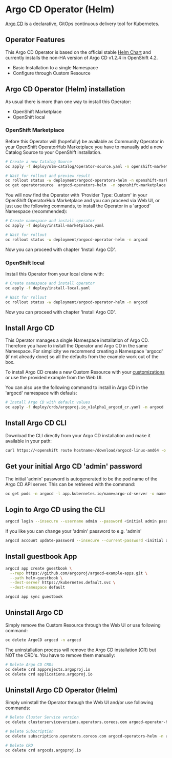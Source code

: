 # Argo CD Operator (Helm)

[Argo CD](https://argoproj.github.io) is a declarative, GitOps continuous delivery tool for Kubernetes.



## Operator Features
This Argo CD Operator is based on the official stable [Helm Chart](https://github.com/argoproj/argo-helm/tree/master/charts/argo-cd) 
and currently installs the non-HA version of Argo CD v1.2.4 in OpenShift 4.2.

* Basic Installation to a single Namespace
* Configure through Custom Resource


## Argo CD Operator (Helm) installation

As usual there is more than one way to install this Operator:

* OpenShift Marketplace
* OpenShift local


### OpenShift Marketplace
Before this Operator will (hopefully) be available as Community Operator in your OpenShift OperatorHub Marketplace you have to manually add a new Catalog Source to your OpenShift installation. 

```bash
# Create a new Catalog Source
oc apply -f deploy/olm-catalog/operator-source.yaml -n openshift-marketplace

# Wait for rollout and preview result
oc rollout status -w deployment/argocd-operators-helm -n openshift-marketplace
oc get operatorsource  argocd-operators-helm  -n openshift-marketplace
```

You will now find the Operator with 'Provider Type: Custom' in your OpenShift OperatorHub Marketplace and you can proceed via Web UI, or just use the following commands, to install the Operator in a 'argocd' Namespace (recommended):

```bash
# Create namespace and install operator
oc apply -f deploy/install-marketplace.yaml

# Wait for rollout
oc rollout status -w deployment/argocd-operator-helm -n argocd
```

Now you can proceed with chapter 'Install Argo CD'.


### OpenShift local 
Install this Operator from your local clone with:
```bash
# Create namespace and install operator
oc apply -f deploy/install-local.yaml

# Wait for rollout
oc rollout status -w deployment/argocd-operator-helm -n argocd
```
Now you can proceed with chapter 'Install Argo CD'.


## Install Argo CD
This Operator manages a single Namespace installation of Argo CD. Therefore you have to install the Operator and Argo CD in the same Namespace. For simplicity we recommend creating a Namespace 'argocd' (if not already done) so all the defaults from the example work out of the box. 

To install Argo CD create a new Custom Resource with your [customizations](https://github.com/disposab1e/argocd-operator-helm/blob/master/deploy/crds/argoproj.io_v1alpha1_argocd_cr.yaml) or use the provided example from the Web UI.

You can also use the following command to install in Argo CD in the 'argocd' namespace with defauls:

```bash
# Install Argo CD with default values
oc apply -f deploy/crds/argoproj.io_v1alpha1_argocd_cr.yaml -n argocd
```


## Install Argo CD CLI
Download the CLI directly from your Argo CD installation and make it available in your path:

```bash
curl https://<openshift route hostname>/download/argocd-linux-amd64 -o argocd
```


## Get your initial Argo CD 'admin' password
The initial 'admin' password is autogenerated to be the pod name of the Argo CD API server. This can be retrieved with the command:

```bash
oc get pods -n argocd -l app.kubernetes.io/name=argo-cd-server -o name | cut -d'/' -f 2 
```


## Login to Argo CD using the CLI

```bash
argocd login --insecure --username admin --password <initial admin password> <openshift route hostname>
```


If you like you can change your 'admin' password to e.g. 'admin' 

```bash
argocd account update-password --insecure --current-password <initial admin password> --new-password admin 
```


## Install guestbook App

```bash
argocd app create guestbook \
  --repo https://github.com/argoproj/argocd-example-apps.git \
  --path helm-guestbook \
  --dest-server https://kubernetes.default.svc \
  --dest-namespace default

argocd app sync guestbook
```


## Uninstall Argo CD
Simply remove the Custom Resource through the Web UI or use following command:

```bash
oc delete ArgoCD argocd -n argocd
```

The uninstallation process will remove the Argo CD installation (CR) but NOT the CRD's. You have to remove them manually:

```bash
# Delete Argo CD CRDs
oc delete crd appprojects.argoproj.io
oc delete crd applications.argoproj.io
```


## Uninstall Argo CD Operator (Helm)
Simply uninstall the Operator through the Web UI and/or use following commands:

```bash
# Delete Cluster Service version
oc delete clusterserviceversions.operators.coreos.com argocd-operator-helm.v0.0.1 -n argocd

# Delete Subscription
oc delete subscriptions.operators.coreos.com argocd-operators-helm -n argocd

# Delete CRD
oc delete crd argocds.argoproj.io
```

